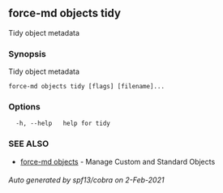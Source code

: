 ## force-md objects tidy

Tidy object metadata

### Synopsis

Tidy object metadata

```
force-md objects tidy [flags] [filename]...
```

### Options

```
  -h, --help   help for tidy
```

### SEE ALSO

* [force-md objects](force-md_objects.md)	 - Manage Custom and Standard Objects

###### Auto generated by spf13/cobra on 2-Feb-2021
